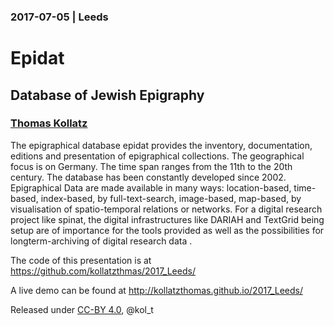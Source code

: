 ### 2017-07-05 | Leeds

# Epidat

## Database of Jewish Epigraphy


### [Thomas Kollatz](http://orcid.org/0000-0003-1904-1841) 

The epigraphical database epidat provides the inventory, documentation, editions and presentation of epigraphical collections. The geographical focus is on Germany. The time span ranges from the 11th to the 20th century. The database has been constantly developed since 2002. Epigraphical Data are made available in many ways: location-based, time-based, index-based, by full-text-search, image-based, map-based, by visualisation of spatio-temporal relations or networks. For a digital research project like spinat, the digital infrastructures like DARIAH and TextGrid being setup are of importance for the tools provided as well as the possibilities for longterm-archiving of digital research data . 

The code of this presentation is at https://github.com/kollatzthmas/2017_Leeds/

A live demo can be found at http://kollatzthomas.github.io/2017_Leeds/

Released under [CC-BY 4.0](https://creativecommons.org/licenses/by/4.0/), @kol_t
